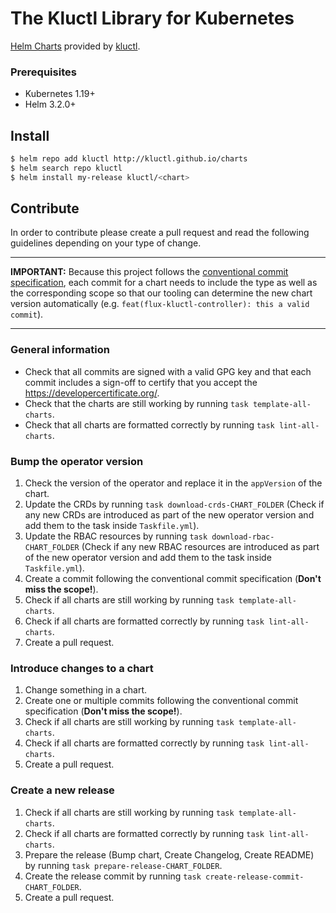 # The Kluctl Library for Kubernetes

[Helm Charts](https://github.com/helm/helm) provided by [kluctl](https://kluctl.io).

### Prerequisites

- Kubernetes 1.19+
- Helm 3.2.0+


## Install

```bash
$ helm repo add kluctl http://kluctl.github.io/charts
$ helm search repo kluctl
$ helm install my-release kluctl/<chart>
```

## Contribute

In order to contribute please create a pull request and read the following guidelines depending on your type of change.

***
__IMPORTANT:__ Because this project follows the [conventional commit specification](https://www.conventionalcommits.org/en/v1.0.0/), each commit for a chart needs to include the type as well as the corresponding scope so that our tooling can determine the new chart version automatically (e.g. `feat(flux-kluctl-controller): this a valid commit`).
***

### General information

- Check that all commits are signed with a valid GPG key and that each commit includes a sign-off to certify that you accept the https://developercertificate.org/.
- Check that the charts are still working by running `task template-all-charts`.
- Check that all charts are formatted correctly by running `task lint-all-charts`.

### Bump the operator version

1. Check the version of the operator and replace it in the `appVersion` of the chart.
2. Update the CRDs by running `task download-crds-CHART_FOLDER` (Check if any new CRDs are introduced as part of the new operator version and add them to the task inside `Taskfile.yml`).
3. Update the RBAC resources by running `task download-rbac-CHART_FOLDER` (Check if any new RBAC resources are introduced as part of the new operator version and add them to the task inside `Taskfile.yml`).
4. Create a commit following the conventional commit specification (__Don't miss the scope!__).
5. Check if all charts are still working by running `task template-all-charts`.
6. Check if all charts are formatted correctly by running `task lint-all-charts`.
7. Create a pull request.

### Introduce changes to a chart
1. Change something in a chart.
2. Create one or multiple commits following the conventional commit specification (__Don't miss the scope!__).
3. Check if all charts are still working by running `task template-all-charts`.
4. Check if all charts are formatted correctly by running `task lint-all-charts`.
7. Create a pull request.

### Create a new release
1. Check if all charts are still working by running `task template-all-charts`.
2. Check if all charts are formatted correctly by running `task lint-all-charts`.
3. Prepare the release (Bump chart, Create Changelog, Create README) by running `task prepare-release-CHART_FOLDER`.
4. Create the release commit by running `task create-release-commit-CHART_FOLDER`.
5. Create a pull request.

